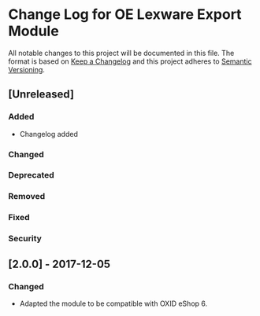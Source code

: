 # Change Log for OE Lexware Export Module

All notable changes to this project will be documented in this file.
The format is based on [Keep a Changelog](http://keepachangelog.com/)
and this project adheres to [Semantic Versioning](http://semver.org/).


## [Unreleased]

### Added
- Changelog added

### Changed

### Deprecated

### Removed

### Fixed

### Security

## [2.0.0] - 2017-12-05

### Changed
- Adapted the module to be compatible with OXID eShop 6.
